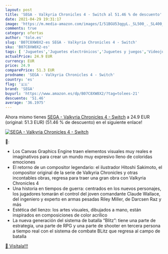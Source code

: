 ```yaml
---
layout: post
title: 'SEGA - Valkyria Chronicles 4 - Switch al 51.46 % de descuento'
date: 2021-04-29 19:31:17
image: 'https://m.media-amazon.com/images/I/51BGU53qgyL._SL500_._SL400_.jpg'
comments: true
category: ofertas
author: 'tole.es'
slug: 'B07C8XW8X2-es SEGA - Valkyria Chronicles 4 - Switch'
sku: 'B07C8XW8X2-es'
tags: [ 'Juguetes','Juguetes electrónicos','Juguetes y juegos','Videojuegos','Videojuegos para niños','sega', ]
actualPrice: 24.9 EUR
currency: EUR
price: 24.9
comparePrice: 51.3 EUR
prodname: 'SEGA - Valkyria Chronicles 4 - Switch'
country: 'es'
flag: '🇪🇸'
brand: 'SEGA'
buyurl: 'https://www.amazon.es/dp/B07C8XW8X2/?tag=tolees-21'
descuento: '51.46'
average: '36.1975'
---
```


Ahora mismo tienes [SEGA - Valkyria Chronicles 4 - Switch](https://www.amazon.es/dp/B07C8XW8X2/?tag=tolees-21) a 24.9 EUR (original: 51.3 EUR) (51.46 %  de descuento) en el siguiente enlace!

[![SEGA - Valkyria Chronicles 4 - Switch](https://m.media-amazon.com/images/I/51BGU53qgyL._SL500_._SL400_.jpg)](https://www.amazon.es/dp/B07C8XW8X2/?tag=tolees-21)

🔎:

- Los Canvas Graphics Engine traen elementos visuales muy reales e imaginativos para crear un mundo muy expresivo lleno de coloridas emociones
- El retorno de un compositor legendario: el ilustrador Hitoshi Sakimoto, el compositor original de la serie de Valkyria Chronicles y otras incontables obras, regresa para traer una gran obra con Valkyria Chronicles 4
- Una historia en tiempos de guerra: centrados en los nuevos personajes, los jugadores tomarán el control del joven comandante Claude Wallace, del ingeniero y experto en armas pesadas Riley Miller, de Darcsen Raz y más
- Estética del lienzo: los artes visuales, dibujados a mano, están inspirados en composiciones de color acrílico
- La nueva generación del sistema de batalla “Blitz”: tiene una parte de estrategia, una parte de RPG y una parte de shooter en tercera persona a tiempo real con el sistema de combate BLitz que regresa al campo de batalla

[🛒 Visítala!!!](https://www.amazon.es/dp/B07C8XW8X2/?tag=tolees-21)
